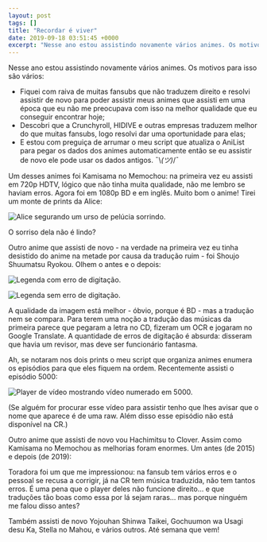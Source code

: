 ```yaml
---
layout: post
tags: []
title: "Recordar é viver"
date: 2019-09-18 03:51:45 +0000
excerpt: "Nesse ano estou assistindo novamente vários animes. Os motivos para isso são vários:"
---
```


Nesse ano estou assistindo novamente vários animes. Os motivos para isso são vários:

* Fiquei com raiva de muitas fansubs que não traduzem direito e resolvi assistir de novo para poder assistir meus animes que assisti em uma época que eu não me preocupava com isso na melhor qualidade que eu conseguir encontrar hoje;
* Descobri que a Crunchyroll, HIDIVE e outras empresas traduzem melhor do que muitas fansubs, logo resolvi dar uma oportunidade para elas;
* E estou com preguiça de arrumar o meu script que atualiza o AniList para pegar os dados dos animes automaticamente então se eu assistir de novo ele pode usar os dados antigos. ¯\\_(ツ)_/¯

Um desses animes foi Kamisama no Memochou: na primeira vez eu assisti em 720p HDTV, lógico que não tinha muita qualidade, não me lembro se haviam erros. Agora foi em 1080p BD e em inglês. Muito bom o anime! Tirei um monte de prints da Alice:

![Alice segurando um urso de pelúcia sorrindo.](https://i.imgur.com/Iy6zcwK.png)

O sorriso dela não é lindo?

Outro anime que assisti de novo - na verdade na primeira vez eu tinha desistido do anime na metade por causa da tradução ruim - foi Shoujo Shuumatsu Ryokou. Olhem o antes e o depois:

![Legenda com erro de digitação.](https://i.imgur.com/tUFxoUz.png)

![Legenda sem erro de digitação.](https://i.imgur.com/ZQ8BEYy.png)

A qualidade da imagem está melhor - óbvio, porque é BD - mas a tradução nem se compara. Para terem uma noção a tradução das músicas da primeira parece que pegaram a letra no CD, fizeram um OCR e jogaram no Google Translate. A quantidade de erros de digitação é absurda: disseram que havia um revisor, mas deve ser funcionário fantasma.

Ah, se notaram nos dois prints o meu script que organiza animes enumera os episódios para que eles fiquem na ordem. Recentemente assisti o episódio 5000:

![Player de vídeo mostrando vídeo numerado em 5000.](https://i.imgur.com/ywlQUok.png)

(Se alguém for procurar esse vídeo para assistir tenho que lhes avisar que o nome que aparece é de uma raw. Além disso esse episódio não está disponível na CR.)

Outro anime que assisti de novo vou Hachimitsu to Clover. Assim como Kamisama no Memochou as melhorias foram enormes. Um antes (de 2015) e depois (de 2019):

Toradora foi um que me impressionou: na fansub tem vários erros e o pessoal se recusa a corrigir, já na CR tem música traduzida, não tem tantos erros. É uma pena que o player deles não funcione direito… e que traduções tão boas como essa por lá sejam raras… mas porque ninguém me falou disso antes?

Também assisti de novo Yojouhan Shinwa Taikei, Gochuumon wa Usagi desu Ka, Stella no Mahou, e vários outros. Até semana que vem!
